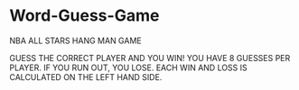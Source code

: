 # Word-Guess-Game

NBA ALL STARS HANG MAN GAME

GUESS THE CORRECT PLAYER AND YOU WIN! 
YOU HAVE 8 GUESSES PER PLAYER. IF YOU RUN OUT, YOU LOSE.
EACH WIN AND LOSS IS CALCULATED ON THE LEFT HAND SIDE.
